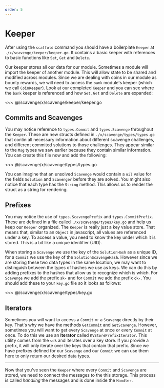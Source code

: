 ```yaml
---
order: 5
---
```


# Keeper

After using the `scaffold` command you should have a boilerplate `Keeper` at `./x/scavenge/keeper/keeper.go`. It contains a basic keeper with references to basic functions like `Set`, `Get` and `Delete`.

Our keeper stores all our data for our module. Sometimes a module will import the keeper of another module. This will allow state to be shared and modified across modules. Since we are dealing with coins in our module as bounty rewards, we will need to access the `bank` module's keeper (which we call `CoinKeeper`). Look at our completed `Keeper` and you can see where the `bank` keeper is referenced and how `Set`, `Get` and `Delete` are expanded:

<<< @/scavenge/x/scavenge/keeper/keeper.go

## Commits and Scavenges

You may notice reference to `types.Commit` and `types.Scavenge` throughout the `Keeper`. These are new structs defined in `./x/scavenge/types/types.go` that contin all necessary information about different scavenge challenges, and different commited solutions to those challenges. They appear similar to the `Msg` types we saw earlier because they contain similar information. You can create this file now and add the following:

<<< @/scavenge/x/scavenge/types/types.go

You can imagine that an unsolved `Scavenge` would contain a `nil` value for the fields `Solution` and `Scavenger` before they are solved. You might also notice that each type has the `String` method. This allows us to render the struct as a string for rendering.

## Prefixes

You may notice the use of `types.ScavengePrefix` and `types.CommitPrefix`. These are defined in a file called `./x/scavenge/types/key.go` and help us keep our `Keeper` organized. The `Keeper` is really just a key value store. That means that, similar to an `Object` in javascript, all values are referenced under a key. To access a value, you need to know the key under which it is stored. This is a bit like a unique identifier (UID).

When storing a `Scavenge` we use the key of the `SolutionHash` as a unique ID, for a `Commit` we use the key of the `SolutionScavengeHash`. However since we are storing these two data types in the same location, we may want to distinguish between the types of hashes we use as keys. We can do this by adding prefixes to the hashes that allow us to recognize which is which. For `Scavenge` we add the prefix `sk-` and for `Commit` we add the prefix `ck-`. You should add these to your `key.go` file so it looks as follows:

<<< @/scavenge/x/scavenge/types/key.go

## Iterators

Sometimes you will want to access a `Commit` or a `Scavenge` directly by their key. That's why we have the methods `GetCommit` and `GetScavenge`. However, sometimes you will want to get every `Scavenge` at once or every `Commit` at once. To do this we use an **Iterator** called `KVStorePrefixIterator`. This utility comes from the `sdk` and iterates over a key store. If you provide a prefix, it will only iterate over the keys that contain that prefix. Since we have prefixes defined for our `Scavenge` and our `Commit` we can use them here to only return our desired data types.

---

Now that you've seen the `Keeper` where every `Commit` and `Scavenge` are stored, we need to connect the messages to the this storage. This process is called _handling_ the messages and is done inside the `Handler`.
